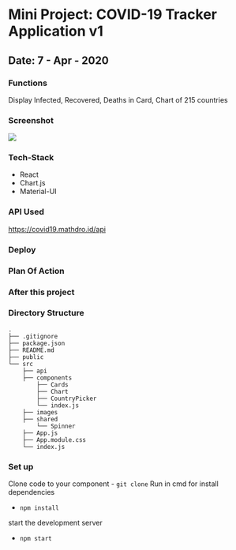 # Mini Project: COVID-19 Tracker Application v1

## Date: 7 - Apr - 2020

### Functions
Display Infected, Recovered, Deaths in Card, Chart of 215 countries

### Screenshot
<img src="https://i.imgur.com/cDnHHVO.png" />

### Tech-Stack
- React
- Chart.js
- Material-UI

### API Used
https://covid19.mathdro.id/api

### Deploy

### Plan Of Action

### After this project

### Directory Structure

```
.
├── .gitignore
├── package.json
├── README.md
├── public
└── src
    ├── api 
    ├── components
        ├── Cards
        ├── Chart
        ├── CountryPicker
        └── index.js
    ├── images
    ├── shared
        └── Spinner
    ├── App.js
    ├── App.module.css
    └── index.js
```     
### Set up
Clone code to your component
     - `git clone`
Run in cmd for install dependencies
- `npm install`

start the development server
- `npm start`
